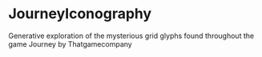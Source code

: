 # JourneyIconography
Generative exploration of the mysterious grid glyphs found throughout the game Journey by Thatgamecompany

